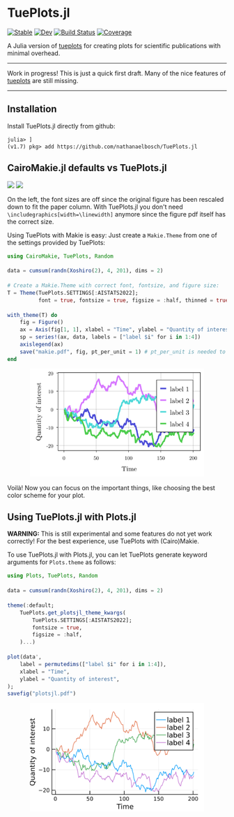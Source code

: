 # TuePlots.jl

[![Stable](https://img.shields.io/badge/docs-stable-blue.svg)](https://nathanaelbosch.github.io/TuePlots.jl/stable/)
[![Dev](https://img.shields.io/badge/docs-dev-blue.svg)](https://nathanaelbosch.github.io/TuePlots.jl/dev/)
[![Build Status](https://github.com/nathanaelbosch/TuePlots.jl/actions/workflows/CI.yml/badge.svg?branch=main)](https://github.com/nathanaelbosch/TuePlots.jl/actions/workflows/CI.yml?query=branch%3Amain)
[![Coverage](https://codecov.io/gh/nathanaelbosch/TuePlots.jl/branch/main/graph/badge.svg)](https://codecov.io/gh/nathanaelbosch/TuePlots.jl)

A Julia version of [tueplots](https://github.com/pnkraemer/tueplots/) for creating plots for scientific publications with minimal overhead.

* * *

Work in progress!
This is just a quick first draft.
Many of the nice features of [tueplots](https://github.com/pnkraemer/tueplots/) are still missing.

* * *

## Installation

Install TuePlots.jl directly from github:

```
julia> ]
(v1.7) pkg> add https://github.com/nathanaelbosch/TuePlots.jl
```

## CairoMakie.jl defaults vs TuePlots.jl

<img src="files/paper_before.svg" width="400"/> <img src="files/paper_after.svg" width="400"/>

On the left, the font sizes are off since the original figure has been rescaled down to fit the paper column.
With TuePlots.jl you don't need `\includegraphics[width=\linewidth]` anymore since the figure pdf itself has the correct size.

Using TuePlots with Makie is easy: Just create a `Makie.Theme` from one of the settings provided by TuePlots:

```julia
using CairoMakie, TuePlots, Random

data = cumsum(randn(Xoshiro(2), 4, 201), dims = 2)

# Create a Makie.Theme with correct font, fontsize, and figure size:
T = Theme(TuePlots.SETTINGS[:AISTATS2022];
          font = true, fontsize = true, figsize = :half, thinned = true)

with_theme(T) do
    fig = Figure()
    ax = Axis(fig[1, 1], xlabel = "Time", ylabel = "Quantity of interest")
    sp = series!(ax, data, labels = ["label $i" for i in 1:4])
    axislegend(ax)
    save("makie.pdf", fig, pt_per_unit = 1) # pt_per_unit is needed to ensure the correct sizes
end
```

<p align="center">
<img src="./files/makie.svg" width="400" />
</p>

Voilà! Now you can focus on the important things, like choosing the best color scheme for your plot.

## Using TuePlots.jl with Plots.jl

**WARNING:** This is still experimental and some features do not yet work correctly! For the best experience, use TuePlots with (Cairo)Makie.

To use TuePlots.jl with Plots.jl, you can let TuePlots generate keyword arguments for `Plots.theme` as follows:

```julia
using Plots, TuePlots, Random

data = cumsum(randn(Xoshiro(2), 4, 201), dims = 2)

theme(:default;
    TuePlots.get_plotsjl_theme_kwargs(
        TuePlots.SETTINGS[:AISTATS2022];
        fontsize = true,
        figsize = :half,
    )...)

plot(data',
    label = permutedims(["label $i" for i in 1:4]),
    xlabel = "Time",
    ylabel = "Quantity of interest",
);
savefig("plotsjl.pdf")
```

<p align="center">
<img src="./files/plotsjl.svg" width="400" />
</p>
